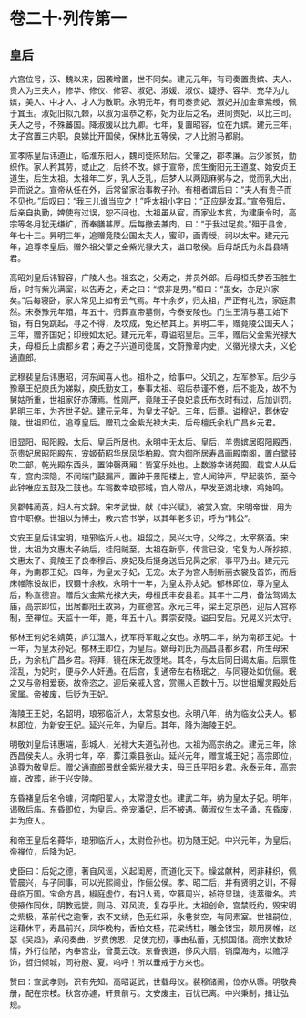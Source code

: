 # 卷二十·列传第一

## 皇后

六宫位号，汉、魏以来，因袭增置，世不同矣。建元元年，有司奏置贵嫔、夫人、贵人为三夫人，修华、修仪、修容、淑妃、淑媛、淑仪、婕妤、容华、充华为九嫔，美人、中才人、才人为散职。永明元年，有司奏贵妃、淑妃并加金章紫绶，佩于窴玉。淑妃旧拟九棘，以淑为温恭之称，妃为亚后之名，进同贵妃，以比三司。夫人之号，不殊蕃国。降淑媛以比九卿。七年，复置昭容，位在九嫔。建元三年，太子宫置三内职，良娣比开国侯，保林比五等侯，才人比驸马都尉。

宣孝陈皇后讳道止，临淮东阳人，魏司徒陈矫后。父肇之，郡孝廉。后少家贫，勤织作。家人矜其劳，或止之，后终不改。嫁于宣帝，庶生衡阳元王道度、始安贞王道生，后生太祖。太祖年二岁，乳人乏乳，后梦人以两瓯麻粥与之，觉而乳大出，异而说之。宣帝从任在外，后常留家治事教子孙。有相者谓后曰：“夫人有贵子而不见也。”后叹曰：“我三儿谁当应之！”呼太祖小字曰：“正应是汝耳。”宣帝殂后，后亲自执勤，婢使有过误，恕不问也。太祖虽从官，而家业本贫，为建康令时，高宗等冬月犹无缣纩，而奉膳甚厚。后每撤去兼肉，曰：“于我过足矣。”殂于县舍，年七十三。昇明三年，追赠竟陵公国太夫人，蜜印，画青绶，祠以太牢。建元元年，追尊孝皇后。赠外祖父肇之金紫光禄大夫，谥曰敬侯。后母胡氏为永昌县靖君。

高昭刘皇后讳智容，广陵人也。祖玄之，父寿之，并员外郎。后母桓氏梦吞玉胜生后，时有紫光满室，以告寿之，寿之曰：“恨非是男。”桓曰：“虽女，亦足兴家矣。”后每寝卧，家人常见上如有云气焉。年十余岁，归太祖，严正有礼法，家庭肃然。宋泰豫元年殂，年五十。归葬宣帝墓侧，今泰安陵也。门生王清与墓工始下锸，有白兔跳起，寻之不得，及坟成，兔还栖其上。昇明二年，赠竟陵公国夫人；三年，赠齐国妃；印绶如太妃。建元元年，尊谥昭皇后。三年，赠后父金紫光禄大夫，母桓氏上虞都乡君；寿之子兴道司徒属，文蔚豫章内史，义徽光禄大夫，义伦通直郎。

武穆裴皇后讳惠昭，河东闻喜人也。祖朴之，给事中。父玑之，左军参军。后少与豫章王妃庾氏为娣姒，庾氏勤女工，奉事太祖、昭后恭谨不倦，后不能及，故不为舅姑所重，世祖家好亦薄焉。性刚严，竟陵王子良妃袁氏布衣时有过，后加训罚。昇明三年，为齐世子妃。建元元年，为皇太子妃。三年，后薨。谥穆妃，葬休安陵。世祖即位，追尊皇后。赠玑之金紫光禄大夫，后母檀氏余杭广昌乡元君。

旧显阳、昭阳殿，太后、皇后所居也。永明中无太后、皇后，羊贵嫔居昭阳殿西，范贵妃居昭阳殿东，宠姬荀昭华居凤华柏殿。宫内御所居寿昌画殿南阁，置白鹭鼓吹二部，乾光殿东西头，置钟磬两厢：皆宴乐处也。上数游幸诸苑囿，载宫人从后车，宫内深隐，不闻端门鼓漏声，置钟于景阳楼上，宫人闻钟声，早起装饰，至今此钟唯应五鼓及三鼓也。车驾数幸琅邪城，宫人常从，早发至湖北埭，鸡始鸣。

吴郡韩蔺英，妇人有文辞。宋孝武世，献《中兴赋》，被赏入宫。宋明帝世，用为宫中职僚。世祖以为博士，教六宫书学，以其年老多识，呼为“韩公”。

文安王皇后讳宝明，琅邪临沂人也。祖韶之，吴兴太守，父晔之，太宰祭酒。宋世，太祖为文惠太子纳后，桂阳贼至，太祖在新亭，传言已没，宅复为人所抄掠，文惠太子、竟陵王子良奉穆后、庾妃及后挺身送后兄昺之家，事平乃出。建元元年，为南郡王妃。四年，为皇太子妃，无宠。太子为宫人制新丽衣裳及首饰，而后床帷陈设故旧，钗镊十余枚。永明十一年，为皇太孙太妃。郁林即位，尊为皇太后，称宣德宫。赠后父金紫光禄大夫，母桓氏丰安县君。其年十二月，备法驾谒太庙，高宗即位，出居鄱阳王故第，为宣德宫。永元三年，梁王定京邑，迎后入宫称制，至禅位。天监十一年，薨，年五十八。葬崇安陵。谥曰安后。兄晃义兴太守。

郁林王何妃名婧英，庐江灊人，抚军将军戢之女也。永明二年，纳为南郡王妃。十一年，为皇太孙妃。郁林王即位，为皇后。嫡母刘氏为高昌县都乡君，所生母宋氏，为余杭广昌乡君。将拜，镜在床无故堕地。其冬，与太后同日谒太庙。后禀性淫乱，为妃时，便与外人奸通。在后宫，复通帝左右杨珉之，与同寝处如伉俪。珉之又与帝相爱亵，故帝恣之。迎后亲戚入宫，赏赐人百数十万。以世祖耀灵殿处后家属。帝被废，后贬为王妃。

海陵王王妃，名韶明，琅邪临沂人，太常慈女也。永明八年，纳为临汝公夫人。郁林即位，为新安王妃。延兴元年，为皇后。其年，降为海陵王妃。

明敬刘皇后讳惠端，彭城人，光禄大夫道弘孙也。太祖为高宗纳之。建元三年，除西昌侯夫人。永明七年，卒，葬江乘县张山。延兴元年，赠宣城王妃；高宗即位，追尊为敬皇后。赠父通直郎景猷金紫光禄大夫，母王氏平阳乡君。永泰元年，高宗崩，改葬，祔于兴安陵。

东昏褚皇后名令璩，河南阳翟人，太常澄女也。建武二年，纳为皇太子妃。明年，谒敬后庙。东昏即位，为皇后。帝宠潘妃，后不被遇。黄淑仪生太子诵，东昏废，并为庶人。

和帝王皇后名蕣华，琅邪临沂人，太尉俭孙也。初为随王妃。中兴元年，为皇后。帝禅位，后降为妃。

史臣曰：后妃之德，著自风谣，义起闺房，而道化天下。缲盆献种，罔非耕织，佩管晨兴，与子同事，可以光熙阃业，作俪公侯。孝、昭二后，并有贤明之训，不得母临万国。宝命方昌，椒庭虚位，有妇人焉，空慕周兴，祯符显瑞，徒萃徽名。若使掖作同休，阴教远燮，则马、邓风流，复存乎此。太祖创命，宫禁贬约，毁宋明之紫极，革前代之逾奢，衣不文绣，色无红采，永巷贫空，有同素室。世祖嗣位，运藉休平，寿昌前兴，凤华晚构，香柏文柽，花梁绣柱，雕金镂宝，颇用房帷，赵瑟《吴趋》，承闲奏曲，岁费傍恩，足使充牣，事由私蓄，无损国储。高宗仗数矫情，外行俭陋，内奉宫业，曾莫云改。东昏丧道，侈风大扇，销糜海内，以赡浮饰，哲妇倾城，同符殷、夏。呜呼！所以垂戒于方来也。

赞曰：宣武孝则，识有先知。高昭诞武，世载母仪。裴穆储阃，位亦从隳。明敬典册，配在宗枝。秋宫亦遽，轩景前亏。文安废主，百忧已离。中兴秉制，揖让弘规。
